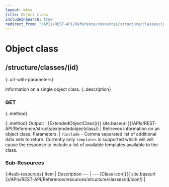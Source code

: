 ```yaml
---
layout: mfws
title: Object class
includeInSearch: true
redirect_from: "/APIs/REST-API/Reference/resources/structure/classes/id.html"
---
```


# Object class

## /structure/classes/(id)
{:.url-with-parameters}

Information on a single object class. 
{:.description}

### GET
{:.method}

{:.method}
Output: | [ExtendedObjectClass]({{ site.baseurl }}/APIs/REST-API/Reference/structs/extendedobjectclass/)
| Retrieves information on an object class. 
Parameters: | `?include` - Comma separated list of additional data sets to return. Currently only `templates` is supported which will will cause the response to include a list of available templates available to the class.

### Sub-Resources

{:#sub-resources}
Item | Description
--- | ---
[Class icon]({{ site.baseurl }}/APIs/REST-API/Reference/resources/structure/classes/id/icon/) |
